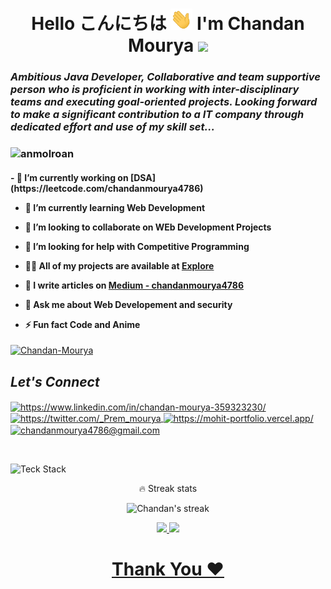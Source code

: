 

<!----------------------------------- Heading Section ------------------------------------>
<h1 align="center">
   Hello こんにちは
    <img src="https://raw.githubusercontent.com/ABSphreak/ABSphreak/master/gifs/Hi.gif" width="35">
    I'm Chandan Mourya
    <img src="https://camo.githubusercontent.com/d3359cb00ab0b5ed8f2e1fe3fceb4fbaf3b614340f8c0db99c17b9f50b351770/68747470733a2f2f656d6f6a69732e736c61636b6d6f6a69732e636f6d2f656d6f6a69732f696d616765732f313533313834393433302f343234362f626c6f622d73756e676c61737365732e6769663f31353331383439343330" width="35">
</h1>
<!----------------------------------------------------------------------------------------------->
<h3>
    <i>Ambitious Java Developer, Collaborative and team supportive person who is proficient in working with inter-disciplinary teams and executing goal-oriented projects. Looking forward to make a significant contribution to a IT company through dedicated effort and use of my skill set...</i>
</h3>


<!-- <p align="left"> <img src="https://media-exp1.licdn.com/dms/image/C4D1BAQHgVbml3WKvPA/company-background_10000/0/1577378330448?e=2147483647&v=beta&t=z99B1_ZSdGOr4Be6g5cYsQ8KiHrGVH58744Iq76Kq0k" alt="Chandan-Mourya" /> </p> -->

<h3><p align="left"> <img src="https://komarev.com/ghpvc/?username=Chandan-Mourya&label=Profile%20views&color=0e75b6&style=flat" alt="anmolroan" /> </p></h3>
<h4>
- 🔭 I’m currently working on [DSA] (https://leetcode.com/chandanmourya4786)

- 🌱 I’m currently learning **Web Development**

- 👯 I’m looking to collaborate on **WEb Development Projects**

- 🤝 I’m looking for help with **Competitive Programming**

- 👨‍💻 All of my projects are available at [Explore](https://app.netlify.com/teams/chandan-mourya/sites)

- 📝 I  write articles on [Medium - chandanmourya4786](https://medium.com/@chandanmourya4786)

- 💬 Ask me about **Web Developement and security**

- ⚡ Fun fact **Code and Anime**
</h4>
<p align="left"> <a href="https://github.com/ryo-ma/github-profile-trophy"><img src="https://github-profile-trophy.vercel.app/?username=Chandan-Mourya&no-frame=true&margin-w=35&theme=buddhism" alt="Chandan-Mourya" /></a> </p>

   


<!----------------------------------- Social Media Links Section ------------------------------------>

<h2><i>Let's Connect</i></h2>


<p align="left">
    <a href="https://www.linkedin.com/in/chandan-mourya-359323230/">
        <img align="center" src="https://img.shields.io/badge/LinkedIn-0077B5?style=for-the-badge&logo=linkedin&logoColor=white" alt="https://www.linkedin.com/in/chandan-mourya-359323230/" />
    </a>
    <a href="https://twitter.com/_Prem_mourya">
        <img align="center" src="https://img.shields.io/badge/Twitter-1DA1F2?style=for-the-badge&logo=twitter&logoColor=white" 
             alt="https://twitter.com/_Prem_mourya" />
    </a>
    <a href="https://chandan-mourya.netlify.app/">
        <img align="center" src="https://img.shields.io/badge/Portfolio-18A303?style=for-the-badge&logo=ionic&logoColor=white" alt="https://mohit-portfolio.vercel.app/" />
    </a>
    <a title="chandanmourya" href="mailto:chandanmourya4786@gmail.com">
        <img align="center" src="https://img.shields.io/badge/Gmail-D14836?style=for-the-badge&logo=gmail&logoColor=white" alt="chandanmourya4786@gmail.com" />
    </a>
</p>
<br>




![Teck Stack](https://user-images.githubusercontent.com/81063456/169705256-ad8945ba-0b55-4c23-aad9-822dd97e3d4b.png)

<!--  -------------------------------------------------------------------------------------------- -->
<div align="center">
<p><summary>🔥 Streak stats</summary></p>
<p>
    <img title="Streak stats" alt="Chandan's streak" src="https://github-readme-streak-stats.herokuapp.com/?user=Chandan-Mourya&theme=monokai-metallian&hide_border=true"/>
</p>

  
</p>
</div>


<!-- GIT stats -->

<div align="center">
  <a href="https://github.com/Chandan-Mourya">
  <img height="180em" width="auto" src="https://github-readme-stats.vercel.app/api?username=Chandan-Mourya&show_icons=true&theme=dracula&include_all_commits=true&count_private=true"/>
      
  <img height="180em" width="auto" src="https://github-readme-stats.vercel.app/api/top-langs/?username=Chandan-Mourya&layout=compact&langs_count=7&theme=dracula"/>
</div>


<h1 align="center"> Thank You ❤</h1>
